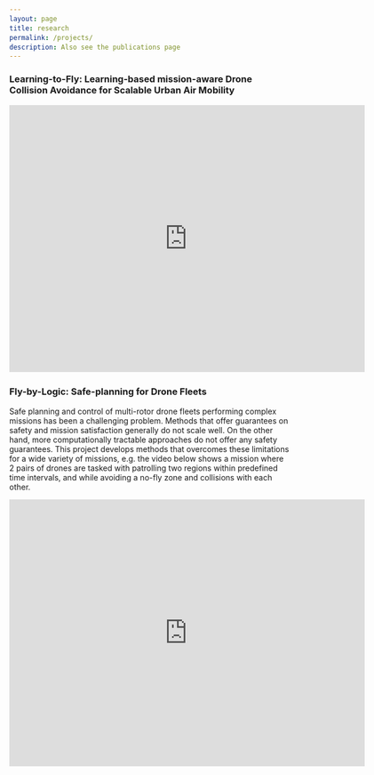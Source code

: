 ```yaml
---
layout: page
title: research
permalink: /projects/
description: Also see the publications page
---
```

### Learning-to-Fly: Learning-based mission-aware Drone Collision Avoidance for Scalable Urban Air Mobility

<iframe width="640" height="480" src="https://www.youtube.com/embed/KXXPIx0Pnbw" frameborder="0" allow="accelerometer; autoplay; encrypted-media; gyroscope; picture-in-picture" allowfullscreen></iframe>



### Fly-by-Logic: Safe-planning for Drone Fleets

<!--- <iframe width="480" height="360" src="https://www.youtube.com/embed/7LvY-Bj85Us" frameborder="0" allowfullscreen></iframe> --->

Safe planning and control of multi-rotor drone fleets performing complex missions has been a challenging problem. Methods that offer guarantees on safety and mission satisfaction generally do not scale well. On the other hand, more computationally tractable approaches do not offer any safety guarantees. This project develops methods that overcomes these limitations for a wide variety of missions, e.g. the video below shows a mission where 2 pairs of drones are tasked with patrolling two regions within predefined time intervals, and while avoiding a no-fly zone and collisions with each other.

<iframe width="640" height="480" src="https://www.youtube.com/embed/xBQnEweVwZs" frameborder="0" allow="accelerometer; autoplay; encrypted-media; gyroscope; picture-in-picture" allowfullscreen></iframe>
<!---
In general the missions that we consider that can consist of a combination of the following objectives: 

1. spatial objectives, e.g. geofenced no fly zones, or delivery zones, 
2. temporal objectives, e.g. a time window to monitor wireless signal strengths in an area,
3. reactive objectives, e.g. in case of a drone failure, another drone picks up its mission.

Our approach [1], while being computationally tractable, offers guarantees on mission satisfaction, and avoids the oversimplifying abstractions found in many methods. We use Signal Temporal Logic (STL) for mission specification, which allows us to specify a wide variety of missions. Starting from the given STL mission specification, we formulate a non-convex optimization problem, solved to local optimality in a centralized manner, that incorporates an efficient representation of the multi-rotor drone's trajectories. We also formulate additional constraints which result in trajectories that can be tracked near perfectly by off-the-shelf lower level controllers. 

We show the performance, scalability and real-time applicability of our method through simulations and experiments on actual quadrotor drones. 
--->
#### Related Publications:

1. Pant, Quaye, Abbas, Varre, Mangharam, [Fly-by-Logic: A Tool for Unmanned Aircraft System Fleet Planning using Temporal Logic](https://repository.upenn.edu/cgi/viewcontent.cgi?article=1139&context=mlab_papers), NASA FM, 2019.
2. Pant, Abbas, Quaye, Mangharam, [Fly-by-Logic: Control of Multi-Drone Fleets with Temporal Logic Objectives](https://repository.upenn.edu/cgi/viewcontent.cgi?article=1127&context=mlab_papers), ICCPS, 2018.
3. Pant, Abbas, Mangharam, Smooth Operator, [Smooth Operator: Control using the Smooth Robustness of Temporal Logic](https://repository.upenn.edu/cgi/viewcontent.cgi?article=1119&context=mlab_papers), CCTA, 2017.

### Co-design of Anytime Computation and Control for Autonomous Systems


Perception-based state estimation for autonomous system is generally a computationally expensive process, both in terms of execution time and energy consumption on the computation platform. This work develops a contract-driven framework for closed-loop interplay between: a) a predictive control algorithm and b) a flexible [*anytime*](https://en.wikipedia.org/wiki/Anytime_algorithm){:target="_blank"} perception-based state estimator to trade-off computation time (and energy) for estimation accuracy while guaranteeing robust (or chance-constrained) constraint satisfaction of the autonomous system. Experimental results show the benefit of this framework over approaches that do not leverage this co-design.

<img src="/assets/img/anytime.png" alt="drawing" width="700"/>

#### Related Publications:

1. Pant, Abbas, Mohta, Quaye, Nghiem, Devietti, Mangharam, Anytime Computation and Control for Autonomous Systems, *submitted to the IEEE Transactions on Control Systems Technology*.
2. Pant, Abbas, Mangharam, [Robust Model Predictive Control for Non-Linear Systems with Input and State Constraints via Feedback Linearization](https://repository.upenn.edu/cgi/viewcontent.cgi?article=1113&context=mlab_papers), CDC, 2016.
3. Pant, Abbas, Mohta, Nghiem, Devietti, Mangharam [Co-design of Anytime Computation and Robust Control](https://repository.upenn.edu/cgi/viewcontent.cgi?article=1110&context=mlab_papers), RTSS, 2015.
4. Pant, Abbas, Nischal, Kelkar, Kumar, Devietti, Mangharam [Power-efficient Algorithms for Autonomous Navigation](https://ieeexplore.ieee.org/document/7385991), ICCSE, 2015.

### Protodrive: Peak Power Reduction for Hybrid Energy Storage Systems with Limited Load Forecasts

<iframe width="640" height="480" src="https://www.youtube.com/embed/ZWIuTwJ4Npk" frameborder="0" allow="accelerometer; autoplay; encrypted-media; gyroscope; picture-in-picture" allowfullscreen></iframe>

#### Related Publications:

1. Pant, Nghiem, Manhgaram, [Peak Power Reduction in Hybrid Energy Systems with Limited Load Forecasts](https://repository.upenn.edu/cgi/viewcontent.cgi?article=1084&context=mlab_papers), ACC, 2014.
2. Price, Jain, Pant, Mangharam, Final Report: Protodrive: Simulation of Electric Vehicle Powertrains, World Embedded Software Competition (*third place finish*), 2013.
### AutoPlug: Hardware-in-the-loop Electronic Controller Unit Testing

<iframe width="640" height="480" src="https://www.youtube.com/embed/vchbkNtnr-U" frameborder="0" allow="accelerometer; autoplay; encrypted-media; gyroscope; picture-in-picture" allowfullscreen></iframe>

#### Related Publications:

1. Drolia, Wang, Pant, Mangharam, [Autoplug: An automotive test-bed for electronic controller unit testing and verification](https://repository.upenn.edu/cgi/viewcontent.cgi?article=1045&context=mlab_papers), ITSC, 2011.

<!--- <iframe width="560" height="315" src="https://www.youtube.com/embed/7LvY-Bj85Us" frameborder="0" allow="accelerometer; autoplay; encrypted-media; gyroscope; picture-in-picture" allowfullscreen></iframe> 


<video width="320" height="240" controls>
  <source src="~/Videos/8Quad.avi" type="video/avi">
</video>--->
<!---
<div class="img_row">
    <img class="col one left" src="{{ site.baseurl }}/assets/img/1.jpg" alt="" title="example image"/>
    <img class="col one left" src="{{ site.baseurl }}/assets/img/2.jpg" alt="" title="example image"/>
    <img class="col one left" src="{{ site.baseurl }}/assets/img/3.jpg" alt="" title="example image"/>
</div>
--->

<!---
{% for project in site.projects %}

{% if project.redirect %}
<div class="project">
    <div class="thumbnail">
        <a href="{{ project.redirect }}" target="_blank">
        {% if project.img %}
        <img class="thumbnail" src="{{ project.img | prepend: site.baseurl | prepend: site.url }}"/>
        {% else %}
        <div class="thumbnail blankbox"></div>
        {% endif %}    
        <span>
            <h1>{{ project.title }}</h1>
            <br/>
            <p>{{ project.description }}</p>
        </span>
        </a>
    </div>
</div>
{% else %}

<div class="project ">
    <div class="thumbnail">
        <a href="{{ project.url | prepend: site.baseurl | prepend: site.url }}">
        {% if project.img %}
        <img class="thumbnail" src="{{ project.img | prepend: site.baseurl | prepend: site.url }}"/>
        {% else %}
        <div class="thumbnail blankbox"></div>
        {% endif %}    
        <span>
            <h1>{{ project.title }}</h1>
            <br/>
            <p>{{ project.description }}</p>
        </span>
        </a>
    </div>
</div>

{% endif %}

{% endfor %}
--->
